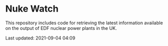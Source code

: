 # Nuke Watch

This repository includes code for retrieving the latest information available on the output of EDF nuclear power plants in the UK.

Last updated: 2021-09-04 04:09